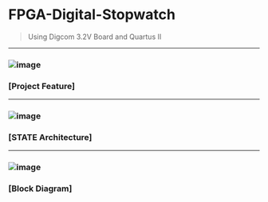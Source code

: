 # FPGA-Digital-Stopwatch
> Using Digcom 3.2V Board and Quartus II
---
###
### ![image](https://user-images.githubusercontent.com/70564585/209780535-1935719a-2814-430e-82ce-f26834a02855.png)
### [Project Feature]
---
### ![image](https://user-images.githubusercontent.com/70564585/209780551-b8d417e7-0e87-4bfa-b229-296ede73f994.png)
### [STATE Architecture]
---
### ![image](https://user-images.githubusercontent.com/70564585/209780566-bc0fb163-3e92-4b58-b925-aeb0c4ae3589.png)
### [Block Diagram]

